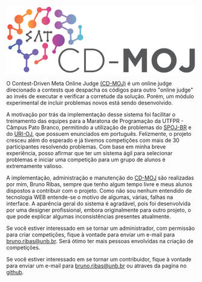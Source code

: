 ![logo](/assets/images/logo.png)

O Contest-Driven Meta Online Judge
[(CD-MOJ)](https://moj.naquadah.com.br/cgi-bin/index.sh) é um online judge direcionado a contests que despacha os
códigos para outro "online judge" ao invés de executar e
verificar a corretude da solução. Porém, um módulo experimental
de incluir problemas novos está sendo desenvolvido.

A motivação por trás da implementação desse sistema foi
facilitar o treinamento das equipes para a Maratona de
Programação da UTFPR - Câmpus Pato Branco, permitindo a
utilização de problemas do
[SPOJ-BR](https://br.spoj.com/) e do
[URI-OJ](https://www.beecrowd.com.br/judge/pt/login),
que possuem enunciados em português. Felizmente, o projeto
cresceu além do esperado e já tivemos competições com mais de 30
participantes resolvendo problemas. Com base em minha breve
experiência, posso afirmar que ter um sistema ágil para
selecionar problemas e iniciar uma competição para um grupo de
alunos é extremamente valioso.

A implementação, administração e manutenção do
[CD-MOJ](https://moj.naquadah.com.br/cgi-bin/index.sh)
são realizadas por mim, Bruno Ribas, sempre que tenho algum
tempo livre e meus alunos dispostos a contribuir com o projeto.
Como não sou nenhum entendido de tecnologia WEB entende-se o
motivo de algumas, várias, falhas na interface. A aparência
geral do sistema é agradável, pois foi desenvolvida por uma
designer profissional, embora originalmente para outro projeto,
o que pode explicar algumas inconsistências presentes
atualmente.

Se você estiver interessado em se tornar um administrador, com
permissão para criar competições, fique à vontade para enviar um
e-mail para [bruno.ribas@unb.br](mailto:bruno.ribas@unb.br). Será
ótimo ter mais pessoas envolvidas na criação de competições.

Se você estiver interessado em se tornar um contribuidor, fique à
vontade para enviar um e-mail para [bruno.ribas@unb.br](mailto:bruno.ribas@unb.br)
ou atraves da pagina no [github](https://github.com/cd-moj/cdmoj).
